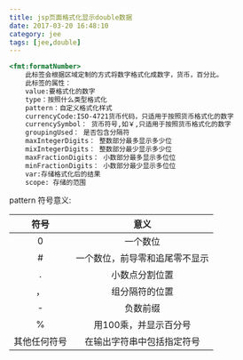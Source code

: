 ```yaml
---
title: jsp页面格式化显示double数据
date: 2017-03-20 16:48:10
category: jee
tags: [jee,double]
---
```

```jsp
<fmt:formatNumber>
    此标签会根据区域定制的方式将数字格式化成数字，货币，百分比。
    此标签的属性：
    value:要格式化的数字
    type：按照什么类型格式化
    pattern：自定义格式化样式
    currencyCode:ISO-4721货币代码，只适用于按照货币格式化的数字
    currencySymbol： 货币符号,如￥,只适用于按照货币格式化的数字
    groupingUsed： 是否包含分隔符
    maxIntegerDigits： 整数部分最多显示多少位
    mixIntegerDigits： 整数部分最少显示多少位
    maxFractionDigits： 小数部分最多显示多位位
    minFractionDigits： 小数部分最少显示多位位
    var:存储格式化后的结果
    scope: 存储的范围
```
pattern 符号意义:

|符号     |             意义|
|:---------:|:---------------:|
|0          |            一个数位|
|#          |           一个数位，前导零和追尾零不显示|
|.          |             小数点分割位置|
|，         |             组分隔符的位置|
|-          |            负数前缀|
|%          |          用100乘，并显示百分号|
|其他任何符号|    在输出字符串中包括指定符号|


